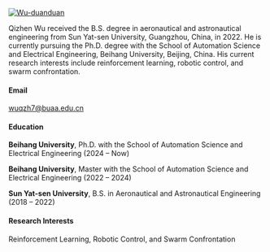 [![Wu-duanduan](https://img.shields.io/badge/XX-github-blue?logo=github)](https://github.com/Wu-duanduan)

Qizhen Wu received the B.S. degree in aeronautical and astronautical engineering from Sun Yat-sen University, Guangzhou, China, in 2022. He is currently pursuing the Ph.D. degree with the School of Automation Science and Electrical Engineering, Beihang University, Beijing, China. His current research interests include reinforcement learning, robotic control, and swarm confrontation.

#### Email  
wuqzh7@buaa.edu.cn

#### Education  
**Beihang University**, Ph.D. with the School of Automation Science and Electrical Engineering (2024 – Now)  

**Beihang University**, Master with the School of Automation Science and Electrical Engineering (2022 – 2024)  

**Sun Yat-sen University**, B.S. in Aeronautical and Astronautical Engineering (2018 – 2022)  
#### Research Interests  
Reinforcement Learning, Robotic Control, and Swarm Confrontation